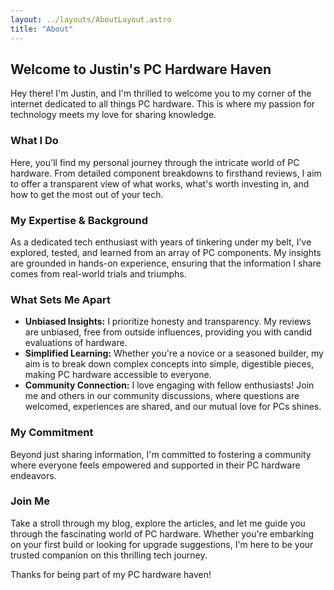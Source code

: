 ```yaml
---
layout: ../layouts/AboutLayout.astro
title: "About"
---
```


## Welcome to Justin's PC Hardware Haven

Hey there! I'm Justin, and I'm thrilled to welcome you to my corner of the internet dedicated to all things PC hardware. This is where my passion for technology meets my love for sharing knowledge.

### What I Do

Here, you'll find my personal journey through the intricate world of PC hardware. From detailed component breakdowns to firsthand reviews, I aim to offer a transparent view of what works, what's worth investing in, and how to get the most out of your tech.

### My Expertise & Background

As a dedicated tech enthusiast with years of tinkering under my belt, I've explored, tested, and learned from an array of PC components. My insights are grounded in hands-on experience, ensuring that the information I share comes from real-world trials and triumphs.

### What Sets Me Apart

- **Unbiased Insights:** I prioritize honesty and transparency. My reviews are unbiased, free from outside influences, providing you with candid evaluations of hardware.
- **Simplified Learning:** Whether you're a novice or a seasoned builder, my aim is to break down complex concepts into simple, digestible pieces, making PC hardware accessible to everyone.
- **Community Connection:** I love engaging with fellow enthusiasts! Join me and others in our community discussions, where questions are welcomed, experiences are shared, and our mutual love for PCs shines.

### My Commitment

Beyond just sharing information, I'm committed to fostering a community where everyone feels empowered and supported in their PC hardware endeavors.

### Join Me

Take a stroll through my blog, explore the articles, and let me guide you through the fascinating world of PC hardware. Whether you're embarking on your first build or looking for upgrade suggestions, I'm here to be your trusted companion on this thrilling tech journey.

Thanks for being part of my PC hardware haven!
